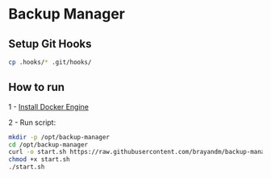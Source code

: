 # Backup Manager

## Setup Git Hooks

```bash
cp .hooks/* .git/hooks/
```

## How to run

1 - [Install Docker Engine](https://docs.docker.com/engine/install/)

2 - Run script:

```bash
mkdir -p /opt/backup-manager
cd /opt/backup-manager
curl -o start.sh https://raw.githubusercontent.com/brayandm/backup-manager/main/start.sh
chmod +x start.sh
./start.sh
```
